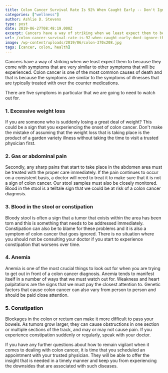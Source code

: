 ```yaml
---
title: Colon Cancer Survival Rate Is 92% When Caught Early -- Don't Ignore These 5 Early Warning Signs
categories: ["wellness"]
author: Ashlie D. Stevens
type: post
date: 2019-06-27T08:48:19.000Z
excerpt: Cancers have a way of striking when we least expect them to because they come with symptoms that are very similar to other symptoms that will be experienced.
url: /colon-cancer-survival-rate-is-92-when-caught-early-dont-ignore-these-5-early-warning-signs/
image: /wp-content/uploads/2019/06/colon-370x208.jpg
tags: [cancer, colon, health]
---
```


Cancers have a way of striking when we least expect them to because they come with symptoms that are very similar to other symptoms that will be experienced. Colon cancer is one of the most common causes of death and that is because the symptoms are similar to the symptoms of illnesses that are typically treated with over the counter medications.

There are five symptoms in particular that we are going to need to watch out for.

### 1. Excessive weight loss

If you are someone who is suddenly losing a great deal of weight? This could be a sign that you experiencing the onset of colon cancer. Don't make the mistake of assuming that the weight loss that is taking place is the product of a garden variety illness without taking the time to visit a trusted physician first.

### 2. Gas or abdominal pain

Secondly, any sharp pains that start to take place in the abdomen area must be treated with the proper care immediately. If the pain continues to occur on a consistent basis, a doctor will need to treat it to make sure that it is not a sign of colon cancer. Our stool samples must also be closely monitored. Blood in the stool is a telltale sign that we could be at risk of a colon cancer diagnosis.

### 3. Blood in the stool or constipation

Bloody stool is often a sign that a tumor that exists within the area has been torn and this is something that needs to be addressed immediately. Constipation can also be to blame for these problems and it is also a symptom of colon cancer that goes ignored. There is no situation where you should not be consulting your doctor if you start to experience constipation that worsens over time.

### 4. Anemia

Anemia is one of the most crucial things to look out for when you are trying to get out in front of a colon cancer diagnosis. Anemia tends to manifest itself in a number of ways that we must watch out for. Weakness and heart palpitations are the signs that we must pay the closest attention to. Genetic factors that cause colon cancer can also vary from person to person and should be paid close attention.

### 5. Constipation

Blockages in the colon or rectum can make it more difficult to pass your bowels. As tumors grow larger, they can cause obstructions in one section or multiple sections of the track, and may or may not cause pain. If you experience constipation suddenly or regularly, speak with your doctor.

If you have any further questions about how to remain vigilant when it comes to dealing with colon cancer, it is time that you scheduled an appointment with your trusted physician. They will be able to offer the insight that is needed in a timely manner and keep you from experiencing the downsides that are associated with such diseases.
